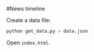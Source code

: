 #News timeline

Create a data file:

```bash
python get_data.py > data.json
```

Open `index.html`.


